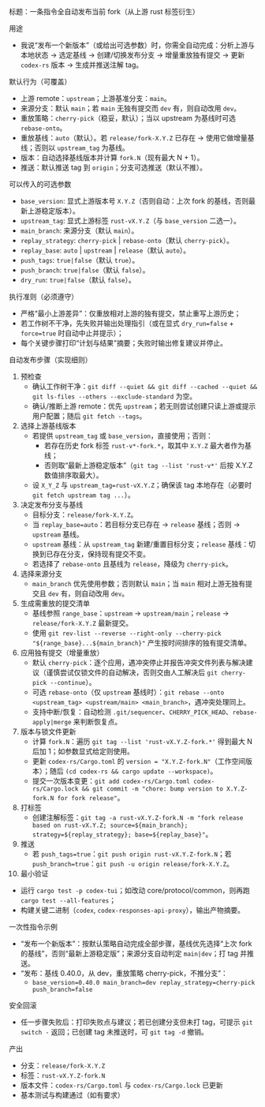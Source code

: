 标题：一条指令全自动发布当前 fork（从上游 rust 标签衍生）

用途
- 我说“发布一个新版本”（或给出可选参数）时，你需全自动完成：分析上游与本地状态 → 选定基线 → 创建/切换发布分支 → 增量重放独有提交 → 更新 `codex-rs` 版本 → 生成并推送注解 tag。

默认行为（可覆盖）
- 上游 remote：`upstream`；上游基准分支：`main`。
- 来源分支：默认 `main`；若 `main` 无独有提交而 `dev` 有，则自动改用 `dev`。
- 重放策略：`cherry-pick`（稳妥，默认）；当以 upstream 为基线时可选 `rebase-onto`。
- 重放基线：`auto`（默认）。若 `release/fork-X.Y.Z` 已存在 → 使用它做增量基线；否则以 `upstream_tag` 为基线。
- 版本：自动选择基线版本并计算 `fork.N`（现有最大 N + 1）。
- 推送：默认推送 tag 到 `origin`；分支可选推送（默认不推）。

可以传入的可选参数
- `base_version`: 显式上游版本号 `X.Y.Z`（否则自动：上次 fork 的基线，否则最新上游稳定版本）。
- `upstream_tag`: 显式上游标签 `rust-vX.Y.Z`（与 `base_version` 二选一）。
- `main_branch`: 来源分支（默认 `main`）。
- `replay_strategy`: `cherry-pick` | `rebase-onto`（默认 `cherry-pick`）。
- `replay_base`: `auto` | `upstream` | `release`（默认 `auto`）。
- `push_tags`: `true|false`（默认 `true`）。
- `push_branch`: `true|false`（默认 `false`）。
- `dry_run`: `true|false`（默认 `false`）。

执行准则（必须遵守）
- 严格“最小上游差异”：仅重放相对上游的独有提交，禁止重写上游历史；
- 若工作树不干净，先失败并输出处理指引（或在显式 `dry_run=false` + `force=true` 时自动中止并提示）；
- 每个关键步骤打印“计划与结果”摘要；失败时输出修复建议并停止。

自动发布步骤（实现细则）
1) 预检查
   - 确认工作树干净：`git diff --quiet && git diff --cached --quiet && git ls-files --others --exclude-standard` 为空。
   - 确认/推断上游 remote：优先 `upstream`；若无则尝试创建只读上游或提示用户配置；随后 `git fetch --tags`。
2) 选择上游基线版本
   - 若提供 `upstream_tag` 或 `base_version`，直接使用；否则：
     - 若存在历史 fork 标签 `rust-v*-fork.*`，取其中 `X.Y.Z` 最大者作为基线；
     - 否则取“最新上游稳定版本”（`git tag --list 'rust-v*'` 后按 X.Y.Z 数值排序取最大）。
   - 设 `X_Y_Z` 与 `upstream_tag=rust-vX.Y.Z`；确保该 tag 本地存在（必要时 `git fetch upstream tag ...`）。
3) 决定发布分支与基线
   - 目标分支：`release/fork-X.Y.Z`。
   - 当 `replay_base=auto`：若目标分支已存在 → `release` 基线；否则 → `upstream` 基线。
   - `upstream` 基线：从 `upstream_tag` 新建/重置目标分支；`release` 基线：切换到已存在分支，保持现有提交不变。
   - 若选择了 `rebase-onto` 且基线为 `release`，降级为 `cherry-pick`。
4) 选择来源分支
   - `main_branch` 优先使用参数；否则默认 `main`；当 `main` 相对上游无独有提交且 `dev` 有，则自动改用 `dev`。
5) 生成需重放的提交清单
   - 基线参照 `range_base`：`upstream` → `upstream/main`；`release` → `release/fork-X.Y.Z` 最新提交。
   - 使用 `git rev-list --reverse --right-only --cherry-pick "${range_base}...${main_branch}"` 产生按时间排序的独有提交清单。
6) 应用独有提交（增量重放）
   - 默认 `cherry-pick`：逐个应用，遇冲突停止并报告冲突文件列表与解决建议（谨慎尝试仅锁文件的自动解决，否则交由人工解决后 `git cherry-pick --continue`）。
   - 可选 `rebase-onto`（仅 `upstream` 基线时）：`git rebase --onto <upstream_tag> <upstream/main> <main_branch>`，遇冲突处理同上。
   - 支持中断/恢复：自动检测 `.git/sequencer`、`CHERRY_PICK_HEAD`、`rebase-apply|merge` 来判断恢复点。
7) 版本与锁文件更新
   - 计算 `fork.N`：遍历 `git tag --list 'rust-vX.Y.Z-fork.*'` 得到最大 N 后加 1；如参数显式给定则使用。
   - 更新 `codex-rs/Cargo.toml` 的 `version = "X.Y.Z-fork.N"`（工作空间版本）；随后 `(cd codex-rs && cargo update --workspace)`。
   - 提交一次版本变更：`git add codex-rs/Cargo.toml codex-rs/Cargo.lock && git commit -m "chore: bump version to X.Y.Z-fork.N for fork release"`。
8) 打标签
   - 创建注解标签：`git tag -a rust-vX.Y.Z-fork.N -m "fork release based on rust-vX.Y.Z; source=${main_branch}; strategy=${replay_strategy}; base=${replay_base}"`。
9) 推送
   - 若 `push_tags=true`：`git push origin rust-vX.Y.Z-fork.N`；若 `push_branch=true`：`git push -u origin release/fork-X.Y.Z`。
10) 最小验证
   - 运行 `cargo test -p codex-tui`；如改动 core/protocol/common，则再跑 `cargo test --all-features`；
   - 构建关键二进制（`codex`, `codex-responses-api-proxy`），输出产物摘要。

一次性指令示例
- “发布一个新版本”：按默认策略自动完成全部步骤，基线优先选择“上次 fork 的基线”，否则“最新上游稳定版”；来源分支自动判定 `main|dev`；打 tag 并推送。
- “发布：基线 0.40.0，从 dev，重放策略 cherry-pick，不推分支”：
  - `base_version=0.40.0 main_branch=dev replay_strategy=cherry-pick push_branch=false`

安全回滚
- 任一步骤失败后：打印失败点与建议；若已创建分支但未打 tag，可提示 `git switch -` 返回；已创建 tag 未推送时，可 `git tag -d` 撤销。

产出
- 分支：`release/fork-X.Y.Z`
- 标签：`rust-vX.Y.Z-fork.N`
- 版本文件：`codex-rs/Cargo.toml` 与 `codex-rs/Cargo.lock` 已更新
- 基本测试与构建通过（如有要求）
